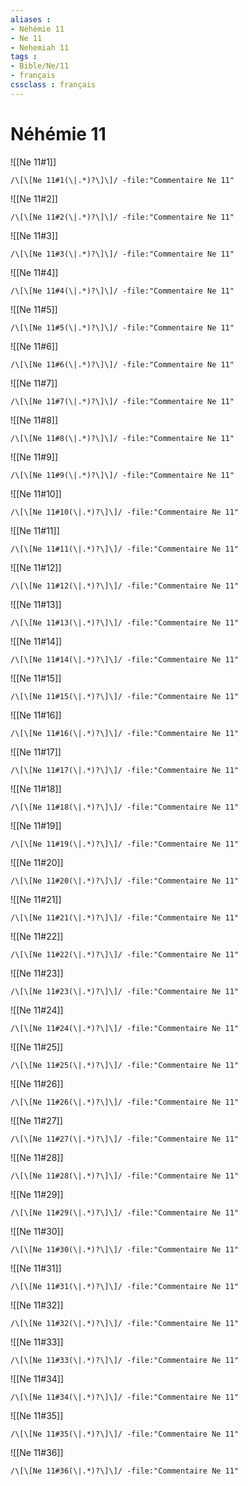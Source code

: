 ```yaml
---
aliases : 
- Néhémie 11
- Ne 11
- Nehemiah 11
tags : 
- Bible/Ne/11
- français
cssclass : français
---
```


# Néhémie 11

![[Ne 11#1]]

```query
/\[\[Ne 11#1(\|.*)?\]\]/ -file:"Commentaire Ne 11"
```

![[Ne 11#2]]

```query
/\[\[Ne 11#2(\|.*)?\]\]/ -file:"Commentaire Ne 11"
```

![[Ne 11#3]]

```query
/\[\[Ne 11#3(\|.*)?\]\]/ -file:"Commentaire Ne 11"
```

![[Ne 11#4]]

```query
/\[\[Ne 11#4(\|.*)?\]\]/ -file:"Commentaire Ne 11"
```

![[Ne 11#5]]

```query
/\[\[Ne 11#5(\|.*)?\]\]/ -file:"Commentaire Ne 11"
```

![[Ne 11#6]]

```query
/\[\[Ne 11#6(\|.*)?\]\]/ -file:"Commentaire Ne 11"
```

![[Ne 11#7]]

```query
/\[\[Ne 11#7(\|.*)?\]\]/ -file:"Commentaire Ne 11"
```

![[Ne 11#8]]

```query
/\[\[Ne 11#8(\|.*)?\]\]/ -file:"Commentaire Ne 11"
```

![[Ne 11#9]]

```query
/\[\[Ne 11#9(\|.*)?\]\]/ -file:"Commentaire Ne 11"
```

![[Ne 11#10]]

```query
/\[\[Ne 11#10(\|.*)?\]\]/ -file:"Commentaire Ne 11"
```

![[Ne 11#11]]

```query
/\[\[Ne 11#11(\|.*)?\]\]/ -file:"Commentaire Ne 11"
```

![[Ne 11#12]]

```query
/\[\[Ne 11#12(\|.*)?\]\]/ -file:"Commentaire Ne 11"
```

![[Ne 11#13]]

```query
/\[\[Ne 11#13(\|.*)?\]\]/ -file:"Commentaire Ne 11"
```

![[Ne 11#14]]

```query
/\[\[Ne 11#14(\|.*)?\]\]/ -file:"Commentaire Ne 11"
```

![[Ne 11#15]]

```query
/\[\[Ne 11#15(\|.*)?\]\]/ -file:"Commentaire Ne 11"
```

![[Ne 11#16]]

```query
/\[\[Ne 11#16(\|.*)?\]\]/ -file:"Commentaire Ne 11"
```

![[Ne 11#17]]

```query
/\[\[Ne 11#17(\|.*)?\]\]/ -file:"Commentaire Ne 11"
```

![[Ne 11#18]]

```query
/\[\[Ne 11#18(\|.*)?\]\]/ -file:"Commentaire Ne 11"
```

![[Ne 11#19]]

```query
/\[\[Ne 11#19(\|.*)?\]\]/ -file:"Commentaire Ne 11"
```

![[Ne 11#20]]

```query
/\[\[Ne 11#20(\|.*)?\]\]/ -file:"Commentaire Ne 11"
```

![[Ne 11#21]]

```query
/\[\[Ne 11#21(\|.*)?\]\]/ -file:"Commentaire Ne 11"
```

![[Ne 11#22]]

```query
/\[\[Ne 11#22(\|.*)?\]\]/ -file:"Commentaire Ne 11"
```

![[Ne 11#23]]

```query
/\[\[Ne 11#23(\|.*)?\]\]/ -file:"Commentaire Ne 11"
```

![[Ne 11#24]]

```query
/\[\[Ne 11#24(\|.*)?\]\]/ -file:"Commentaire Ne 11"
```

![[Ne 11#25]]

```query
/\[\[Ne 11#25(\|.*)?\]\]/ -file:"Commentaire Ne 11"
```

![[Ne 11#26]]

```query
/\[\[Ne 11#26(\|.*)?\]\]/ -file:"Commentaire Ne 11"
```

![[Ne 11#27]]

```query
/\[\[Ne 11#27(\|.*)?\]\]/ -file:"Commentaire Ne 11"
```

![[Ne 11#28]]

```query
/\[\[Ne 11#28(\|.*)?\]\]/ -file:"Commentaire Ne 11"
```

![[Ne 11#29]]

```query
/\[\[Ne 11#29(\|.*)?\]\]/ -file:"Commentaire Ne 11"
```

![[Ne 11#30]]

```query
/\[\[Ne 11#30(\|.*)?\]\]/ -file:"Commentaire Ne 11"
```

![[Ne 11#31]]

```query
/\[\[Ne 11#31(\|.*)?\]\]/ -file:"Commentaire Ne 11"
```

![[Ne 11#32]]

```query
/\[\[Ne 11#32(\|.*)?\]\]/ -file:"Commentaire Ne 11"
```

![[Ne 11#33]]

```query
/\[\[Ne 11#33(\|.*)?\]\]/ -file:"Commentaire Ne 11"
```

![[Ne 11#34]]

```query
/\[\[Ne 11#34(\|.*)?\]\]/ -file:"Commentaire Ne 11"
```

![[Ne 11#35]]

```query
/\[\[Ne 11#35(\|.*)?\]\]/ -file:"Commentaire Ne 11"
```

![[Ne 11#36]]

```query
/\[\[Ne 11#36(\|.*)?\]\]/ -file:"Commentaire Ne 11"
```

